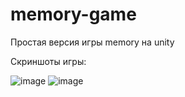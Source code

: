 # memory-game
Простая версия игры memory на unity

Скриншоты игры:



![image](https://github.com/FMaslina/memory-game/assets/60465745/5a533749-2bf4-4ee5-9788-98420538ef2b)
![image](https://github.com/FMaslina/memory-game/assets/60465745/ccdc8caf-4ced-47e1-b1ad-f9664d714e84)
